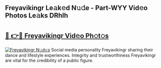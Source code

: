 ## Freyavikingr Le𝚊k𝚎d N𝚞𝚍e - Part-WYY Vid𝚎o Photos Le𝚊ks DRhlh

# <h2><a href="http://fbffgv.evod.top/?m=Freyavikingr">🔗 👉🔴 Freyavikingr Vid𝚎o Ph𝚘t𝚘s</a></h2>

[![Freyavikingr N𝚞d𝚎s](https://i.imgur.com/8V9OHl7.gif)](http://fbffgv.evod.top/?m=Freyavikingr)
Social media personality Freyavikingr sharing their dance and lifestyle experiences. Integrity and trustworthiness Freyavikingr are vital for the credibility of a public figure. 
